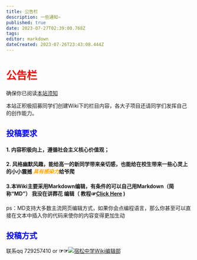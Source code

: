 ```yaml
---
title: 公告栏
description: 一些通知~
published: true
date: 2023-07-27T02:39:00.768Z
tags: 
editor: markdown
dateCreated: 2023-07-26T23:43:08.444Z
---
```


# <font color='#FF0000'> 公告栏 </font>
	
确保你已阅读[本站须知](https://sszx.wiki/zh/home/关于)

本站正积极招募同学们创建Wiki下的栏目内容，各大子项目还请同学们发挥自己的创作能力。

## <font color='0000FF'>投稿要求</font>

#### 1. 内容积极向上，遵循社会主义核心价值观；

#### 2. 风格幽默风趣，能给高一的新同学带来亲切感，也能给在校生带来一些心灵上的小小震撼 <font color='FFA500'>_具有感染力_</font><span class="heimu" title="你知道的太多了">给爷爬</span>

#### 3.本Wiki主要采用Markdown编辑，有条件的可以自己用Markdown（简称“MD”）   <span class="heimu" title="你知道的太多了">我没在讲葬花</span>   编辑（ 教程☞[**Click Here**](https://wiki.entps.cn:8443/zh/01-WIKIJS/0101-Markdown) )

ps：MD支持大多数主流网页编辑方式，如果你会点编程语言，那么你甚至可以直接在文本中插入你的代码来使你的内容变得更加生动
  
## <font color='0000FF'>投稿方式</font>
联系qq 729257410 or **☞☞**<a target="_blank" href="https://qm.qq.com/cgi-bin/qm/qr?k=EwQgXsyOcX-WKSybkAPortmqktHhKTQI&jump_from=webapi&authKey=jCy7xGfxsmMkYBvLunub0IXn39Y+qrCPmZgSLgpgrHJlgXrXRqJlauQU9KpDjbaM"><img border="0" src="//pub.idqqimg.com/wpa/images/group.png" alt="宿松中学Wiki编辑部" title="宿松中学Wiki编辑部"></a>